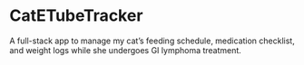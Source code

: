 # CatETubeTracker
A full-stack app to manage my cat’s feeding schedule, medication checklist, and weight logs while she undergoes GI lymphoma treatment.
